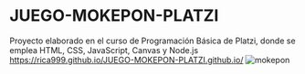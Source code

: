 # JUEGO-MOKEPON-PLATZI
Proyecto elaborado en el curso de Programación Básica de Platzi, donde se emplea HTML, CSS, JavaScript, Canvas y Node.js
https://rica999.github.io/JUEGO-MOKEPON-PLATZI.github.io/
![mokepon](https://user-images.githubusercontent.com/68082868/217532991-d2239f42-9cd8-45c7-8162-1f51357e03c5.JPG)
